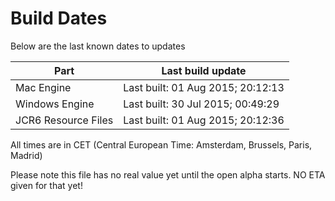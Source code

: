 # Build Dates

Below are the last known dates to updates

Part | Last build update
-----|-----
Mac Engine | Last built: 01 Aug 2015; 20:12:13
Windows Engine | Last built: 30 Jul 2015; 00:49:29
JCR6 Resource Files | Last built: 01 Aug 2015; 20:12:36
All times are in CET (Central European Time: Amsterdam, Brussels, Paris, Madrid)


Please note this file has no real value yet until the open alpha starts. NO ETA given for that yet!

